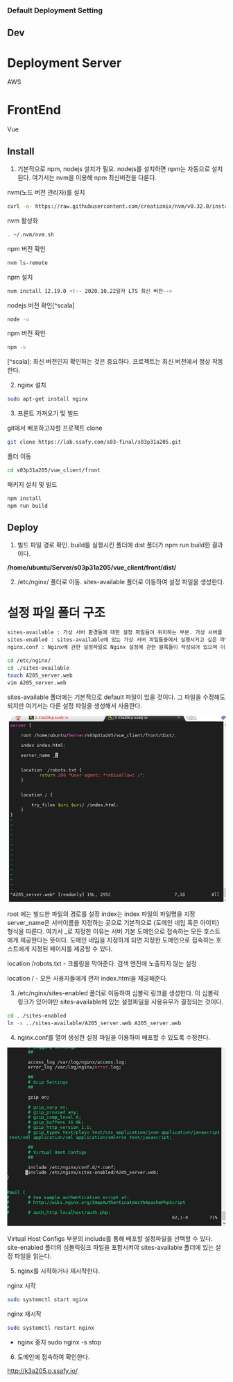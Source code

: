 ### Default Deployment Setting

## Dev
# Deployment Server
AWS 

# FrontEnd
Vue

## Install
1. 기본적으로 npm, nodejs 설치가 필요. nodejs를 설치하면 npm는 자동으로 설치된다. 여기서는 nvm을 이용해 npm 최신버전을 다룬다.

nvm(노드 버전 관리자)를 설치
```bash
curl -o- https://raw.githubusercontent.com/creationix/nvm/v0.32.0/install.sh | bash
```

nvm 활성화
```bash
. ~/.nvm/nvm.sh
```

npm 버전 확인
```bash
nvm ls-remote
```

npm 설치

```bash
nvm install 12.19.0 <!-- 2020.10.22일자 LTS 최신 버전-->
```

nodejs 버전 확인[^scala]
```bash
node -v
```
npm 버전 확인
```bash
npm -v
```

\[^scala]: 최신 버전인지 확인하는 것은 중요하다. 프로젝트는 최신 버전에서 정상 작동한다.


2. nginx 설치

```bash
sudo apt-get install nginx
```

3. 프론트 가져오기 및 빌드

git에서 배포하고자할 프로젝트 clone
```bash
git clone https://lab.ssafy.com/s03-final/s03p31a205.git
```

폴더 이동
```bash
cd s03p31a205/vue_client/front
```

패키지 설치 및 빌드
```bash
npm install
npm run build
```


## Deploy
1. 빌드 파일 경로 확인. build를 실행시킨 폴더에 dist 폴더가 npm run build한 결과이다.

__/home/ubuntu/Server/s03p31a205/vue_client/front/dist/__

2. /etc/nginx/ 폴더로 이동. sites-available 폴더로 이동하여 설정 파일을 생성한다.

# 설정 파일 폴더 구조
```bash
sites-available : 가상 서버 환경들에 대한 설정 파일들이 위치하는 부분. 가상 서버를 사용하거나 사용하지 않던간에 그에 대한 설정 파일들이 위치하는 곳
sites-enabled : sites-available에 있는 가상 서버 파일들중에서 실행시키고 싶은 파일을 symlink로 연결한 폴더. 실제로 이 폴더에 위치한 가상서버 환경 파일들을 읽어서 서버를 세팅한다.
nginx.conf : Nginx에 관한 설정파일로 Nginx 설정에 관한 블록들이 작성되어 있으며 이 파일에서 sites-enabled 폴더에 있는 파일들을 가져온다. (include 명령어를 사용).
```


```bash
cd /etc/nginx/
cd ./sites-available
touch A205_server.web
vim A205_server.web
```

sites-available 폴더에는 기본적으로 default 파일이 있을 것이다. 그 파일을 수정해도 되지만 여기서는 다른 설정 파일을 생성해서 사용한다.

![image1](./image/sites_available.jpg)


root 에는 빌드한 파일의 경로를 설정
index는 index 파일의 파일명을 지정
server_name은 서버이름을 지정하는 곳으로 기본적으로 {도메인 네임 혹은 아이피} 형식을 따른다. 여기서 _로 지정한 이유는 서버 기본 도메인으로 접속하는 모든 호스트에게 제공한다는 뜻이다. 도메인 네임을 지정하게 되면 지정한 도메인으로 접속하는 호스트에게 지정된 페이지를 제공할 수 있다.

location /robots.txt - 크롤링을 막아준다. 검색 엔진에 노출되지 않는 설정

location / - 모든 사용자들에게 먼저 index.html을 제공해준다.



3. /etc/nginx/sites-enabled 폴더로 이동하여 심볼릭 링크를 생성한다. 이 심볼릭 링크가 있어야만 sites-available에 있는 설정파일을 사용유무가 결정되는 것이다.

```bash
cd ../sites-enabled
ln -s ../sites-available/A205_server.web A205_server.web
```

4. nginx.conf를 열어 생성한 설정 파일을 이용하여 배포할 수 있도록 수정한다.

![image2](./image/nginx_conf.jpg)

Virtual Host Configs 부분의 include를 통해 배포할 설정파일을 선택할 수 있다.
site-enabled 폴더의 심볼릭링크 파일을 포함시켜야 sites-available 폴더에 있는 설정 파일을 읽는다.


5. nginx를 시작하거나 재시작한다.

nginx 시작
```bash
sudo systemctl start nginx
```

nginx 재시작
```bash
sudo systemctl restart nginx
```

+ nginx 중지
sudo nginx -s stop


6. 도메인에 접속하여 확인한다.

http://k3a205.p.ssafy.io/
